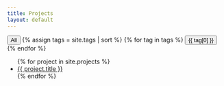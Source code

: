 ```yaml
---
title: Projects
layout: default
---
```


<div id="tag-navbar">
  <button onclick="filterProjects('all')">All</button>
  {% assign tags = site.tags | sort %}
  {% for tag in tags %}
    <button onclick="filterProjects('{{ tag[0] }}')">{{ tag[0] }}</button>
  {% endfor %}
</div>

<ul id="project-list">
  {% for project in site.projects %}
    <li class="project-item" data-tags="{{ project.tags | join: ' ' }}">
      <a href="{{ project.url | relative_url }}">{{ project.title }}</a>
    </li>
  {% endfor %}
</ul>

<script>
  function filterProjects(tag) {
    var items = document.querySelectorAll('.project-item');
    items.forEach(function(item) {
      if (tag === 'all' || item.getAttribute('data-tags').includes(tag)) {
        item.style.display = 'list-item';
      } else {
        item.style.display = 'none';
      }
    });
  }
</script>

